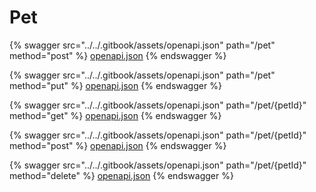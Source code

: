 # Pet

{% swagger src="../../.gitbook/assets/openapi.json" path="/pet" method="post" %}
[openapi.json](../../.gitbook/assets/openapi.json)
{% endswagger %}

{% swagger src="../../.gitbook/assets/openapi.json" path="/pet" method="put" %}
[openapi.json](../../.gitbook/assets/openapi.json)
{% endswagger %}

{% swagger src="../../.gitbook/assets/openapi.json" path="/pet/{petId}" method="get" %}
[openapi.json](../../.gitbook/assets/openapi.json)
{% endswagger %}

{% swagger src="../../.gitbook/assets/openapi.json" path="/pet/{petId}" method="post" %}
[openapi.json](../../.gitbook/assets/openapi.json)
{% endswagger %}

{% swagger src="../../.gitbook/assets/openapi.json" path="/pet/{petId}" method="delete" %}
[openapi.json](../../.gitbook/assets/openapi.json)
{% endswagger %}
